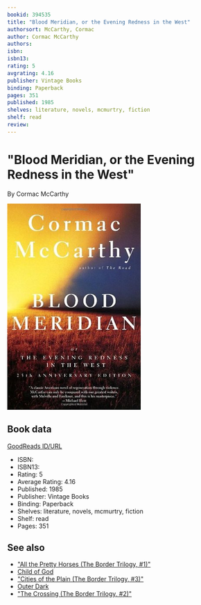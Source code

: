 ```yaml
---
bookid: 394535
title: "Blood Meridian, or the Evening Redness in the West"
authorsort: McCarthy, Cormac
author: Cormac McCarthy
authors: 
isbn: 
isbn13: 
rating: 5
avgrating: 4.16
publisher: Vintage Books
binding: Paperback
pages: 351
published: 1985
shelves: literature, novels, mcmurtry, fiction
shelf: read
review: 
---
```


# "Blood Meridian, or the Evening Redness in the West"

By Cormac McCarthy

![](../../assets/bookcovers/1453995760l/394535._SY475_.jpg)

## Book data

[GoodReads ID/URL](https://www.goodreads.com/book/show/394535)

- ISBN: 
- ISBN13: 
- Rating: 5
- Average Rating: 4.16
- Published: 1985
- Publisher: Vintage Books
- Binding: Paperback
- Shelves: literature, novels, mcmurtry, fiction
- Shelf: read
- Pages: 351


## See also

- ["All the Pretty Horses (The Border Trilogy, #1)"](All_the_Pretty_Horses_The_Border_Trilogy__1.md)
- [Child of God](Child_of_God.md)
- ["Cities of the Plain (The Border Trilogy, #3)"](Cities_of_the_Plain_The_Border_Trilogy__3.md)
- [Outer Dark](Outer_Dark.md)
- ["The Crossing (The Border Trilogy, #2)"](The_Crossing_The_Border_Trilogy__2.md)
